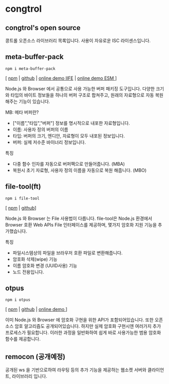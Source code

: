 # congtrol 


## congtrol's open source

콩트롤 오픈소스 라이브러리 목록입니다. 사용이 자유로운 ISC 라이센스입니다.

## meta-buffer-pack
```
npm i meta-buffer-pack
```
[ [npm](https://www.npmjs.com/package/meta-buffer-pack) 
| [github](https://github.com/congtrol/meta-buffer-pack)
| [online demo IIFE](https://congtrol.github.io/meta-buffer-pack/example/index-iife.html)
| [online demo ESM ](https://congtrol.github.io/meta-buffer-pack/example/index-esm.html) ]


Node.js 와 Browser 에서 공통으로 사용 가능한 버퍼 패키징 도구입니다. 
다양한 크기와 타입의 바이트 정보들을 하나의 버퍼 구조로 합쳐주고, 원래의 자료형으로 자동 복원해주는 기능이 있습니다.

MB: 메타 버퍼란?
- ["이름","타입","버퍼"] 정보를 명시적으로 내포한 자료형입니다.
- 이름: 사용자 정의 버퍼의 이름
- 타입: 버퍼의 크기, 엔디안, 자료형이 모두 내포된 정보입니다.
- 버퍼: 실제 저수준 바이너리 정보입니다.

특징
- 다중 함수 인자를 자동으로 버퍼팩으로 만들어줍니다. (MBA)
- 복원시 초기 자료형, 사용자 정의 이름을 자동으로 복원 해줍니다. (MBO)

## file-tool(ft)
```
npm i file-tool
```
[ [npm](https://www.npmjs.com/package/file-tool) 
| [github](https://github.com/congtrol/file-tool)]

Node.js 와 Browser 는 File 사용법이 다릅니다. file-tool은  Node.js 환경에서 Browser 호환 Web APIs File 인터페이스를 제공하며, 몇가지 암호화 지원 기능을 추가했습니다.

특징
- 파일시스템상의 파일을 브라우저 호환 파일로 변환해줍니다.
- 암호화 삭제(wipe) 기능
- 이름 암호화 변경 (UUID사용) 기능
- 노드 전용입니다.


## otpus 
```
npm i otpus
```
[ [npm](https://www.npmjs.com/package/otpus) 
| [github](https://github.com/congtrol/otpus)
| [online demo ](https://congtrol.github.io/otpus/example/index.html) ]

이미 Node.js 와 Browser 에 암호화 구현을 위한 API가 포함되어있습니다. 또한 오픈소스 암호 알고리즘도 공개되어있습니다. 하지만 실제 암호화 구현시엔 여러가지 추가 프로세스가 필요합니다. 이러한 과정을 일반화하여 쉽게 바로 사용가능한 범용 암호화 함수를 제공합니다.


## remocon (공개예정)

공개된 ws 을 기반으로하여 라우팅 등의 추가 기능을 제공하는 웹소켓 서버와 클라이언트, 라이브러리 입니다.

